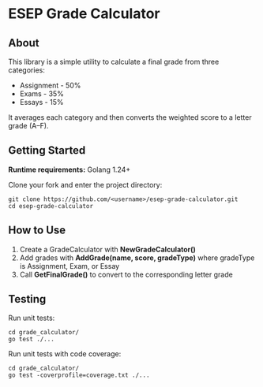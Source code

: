 # ESEP Grade Calculator

## About

This library is a simple utility to calculate a final grade from three categories:

- Assignment - 50%
- Exams - 35%
- Essays - 15%

It averages each category and then converts the weighted score to a letter grade (A–F).

## Getting Started

**Runtime requirements:**
Golang 1.24+

Clone your fork and enter the project directory:

```
git clone https://github.com/<username>/esep-grade-calculator.git
cd esep-grade-calculator
```

## How to Use

1. Create a GradeCalculator with **NewGradeCalculator()**
1. Add grades with **AddGrade(name, score, gradeType)** where gradeType is Assignment, Exam, or Essay
1. Call **GetFinalGrade()** to convert to the corresponding letter grade

## Testing

Run unit tests:

```
cd grade_calculator/
go test ./...
```

Run unit tests with code coverage:

```
cd grade_calculator/
go test -coverprofile=coverage.txt ./...
```

